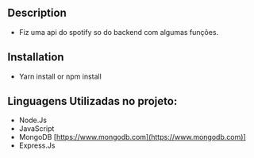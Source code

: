 ## Description

- Fiz uma api do spotify so do backend com algumas funções.

## Installation

- Yarn install or npm install

## Linguagens Utilizadas no projeto:

- Node.Js
- JavaScript
- MongoDB [https://www.mongodb.com](https://www.mongodb.com)]
- Express.Js 